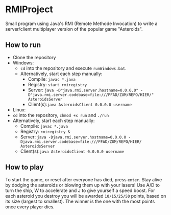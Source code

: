 # RMIProject
Small program using Java's RMI (Remote Methode Invocation) to write a server/client multiplayer version of the popular game "Asteroids".

## How to run
* Clone the repository
* Windows: 
  * `cd` into the repository and execute `runWindows.bat`.
  * Alternatively, start each step manually:
    * Compile: `javac *.java`
    * Registry: `start rmiregistry`
    * Server: `java -D"java.rmi.server.hostname=0.0.0.0" -D"java.rmi.server.codebase=file:///PFAD/ZUM/REPO/HIER/" AsteroidsServer`
    * Client(s):`java AsteroidsClient 0.0.0.0 username`
*  Linux:
  * `cd` into the repository, `chmod +x run` and `./run`
  * Alternatively, start each step manually:
    * Compile: `javac *.java`
    * Registry: `rmiregistry &`
    * Server: `java -Djava.rmi.server.hostname=0.0.0.0 -Djava.rmi.server.codebase=file:///PFAD/ZUM/REPO/HIER/ AsteroidsServer`
    * Client(s):`java AsteroidsClient 0.0.0.0 username` 

## How to play
To start the game, or reset after everyone has died, press `enter`.
Stay alive by dodging the asteroids or blowing them up with your lasers!
Use A/D to turn the ship, W to accelerate and J to give yourself a speed boost.
For each asteroid you destroy you will be awarded ```10/15/25/50``` points, based on its size (largest to smallest).
The winner is the one with the most points once every player dies.
